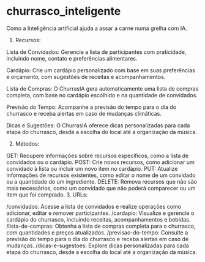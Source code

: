 # churrasco_inteligente
Como a Inteligência artificial ajuda a assar a carne numa grelha com IA.

1. Recursos:

Lista de Convidados: Gerencie a lista de participantes com praticidade, incluindo nome, contato e preferências alimentares.

Cardápio: Crie um cardápio personalizado com base em suas preferências e orçamento, com sugestões de receitas e acompanhamentos.

Lista de Compras: O ChurrasIA gera automaticamente uma lista de compras completa, com base no cardápio escolhido e na quantidade de convidados.

Previsão do Tempo: Acompanhe a previsão do tempo para o dia do churrasco e receba alertas em caso de mudanças climáticas.

Dicas e Sugestões: O ChurrasIA oferece dicas personalizadas para cada etapa do churrasco, desde a escolha do local até a organização da música.

2. Métodos:

GET: Recupere informações sobre recursos específicos, como a lista de convidados ou o cardápio.
POST: Crie novos recursos, como adicionar um convidado à lista ou incluir um novo item no cardápio.
PUT: Atualize informações de recursos existentes, como editar o nome de um convidado ou a quantidade de um ingrediente.
DELETE: Remova recursos que não são mais necessários, como um convidado que não poderá comparecer ou um item que foi comprado.
3. URLs:

/convidados: Acesse a lista de convidados e realize operações como adicionar, editar e remover participantes.
/cardapio: Visualize e gerencie o cardápio do churrasco, incluindo receitas, acompanhamentos e bebidas.
/lista-de-compras: Obtenha a lista de compras completa para o churrasco, com quantidades e preços atualizados.
/previsao-do-tempo: Consulte a previsão do tempo para o dia do churrasco e receba alertas em caso de mudanças.
/dicas-e-sugestoes: Explore dicas personalizadas para cada etapa do churrasco, desde a escolha do local até a organização da música.
